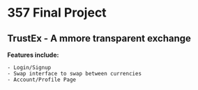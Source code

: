 # 357 Final Project 

## TrustEx - A mmore transparent exchange 

**Features include:** 

    - Login/Signup 
    - Swap interface to swap between currencies 
    - Account/Profile Page
    
